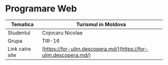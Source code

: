 # Programare Web

| Tematica      | Turismul in Moldova |
| ----------- | ----------- |
| Studentul      | Cojocaru Nicolae       |
| Grupa   | TIR-16        |
| Link catre site   | [https://for-ulim.descopera.md/](https://for-ulim.descopera.md/)        |


